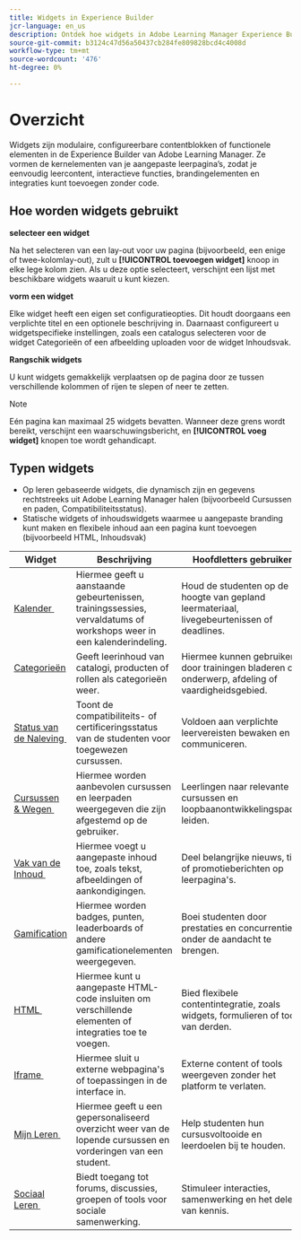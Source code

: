 ```yaml
---
title: Widgets in Experience Builder
jcr-language: en_us
description: Ontdek hoe widgets in Adobe Learning Manager Experience Builder kunnen fungeren als modulaire, configureerbare blokken om aangepaste leerpagina's te maken. Voeg widgets zoals contentvakken, catalogi en banners toe, configureer ze en rangschik ze om interactieve, merkgebonden ervaringen te creëren zonder te coderen.
source-git-commit: b3124c47d56a50437cb284fe809828bcd4c4008d
workflow-type: tm+mt
source-wordcount: '476'
ht-degree: 0%

---
```



# Overzicht

Widgets zijn modulaire, configureerbare contentblokken of functionele elementen in de Experience Builder van Adobe Learning Manager.
Ze vormen de kernelementen van je aangepaste leerpagina’s, zodat je eenvoudig leercontent, interactieve functies, brandingelementen en integraties kunt toevoegen zonder code.

## Hoe worden widgets gebruikt

**selecteer een widget**

Na het selecteren van een lay-out voor uw pagina (bijvoorbeeld, een enige of twee-kolomlay-out), zult u **[!UICONTROL toevoegen widget]** knoop in elke lege kolom zien. Als u deze optie selecteert, verschijnt een lijst met beschikbare widgets waaruit u kunt kiezen.

**vorm een widget**

Elke widget heeft een eigen set configuratieopties. Dit houdt doorgaans een verplichte titel en een optionele beschrijving in. Daarnaast configureert u widgetspecifieke instellingen, zoals een catalogus selecteren voor de widget Categorieën of een afbeelding uploaden voor de widget Inhoudsvak.

**Rangschik widgets**

U kunt widgets gemakkelijk verplaatsen op de pagina door ze tussen verschillende kolommen of rijen te slepen of neer te zetten.

>[!NOTE]
>
>Eén pagina kan maximaal 25 widgets bevatten. Wanneer deze grens wordt bereikt, verschijnt een waarschuwingsbericht, en **[!UICONTROL voeg widget]** knopen toe wordt gehandicapt.


## Typen widgets

* Op leren gebaseerde widgets, die dynamisch zijn en gegevens rechtstreeks uit Adobe Learning Manager halen (bijvoorbeeld Cursussen en paden, Compatibiliteitsstatus).
* Statische widgets of inhoudswidgets waarmee u aangepaste branding kunt maken en flexibele inhoud aan een pagina kunt toevoegen (bijvoorbeeld HTML, Inhoudsvak)

| Widget | Beschrijving | Hoofdletters gebruiken |
|---|---|---|
| [&#x200B; Kalender &#x200B;](/help/migrated/administrators/feature-summary/experience-builder/add-a-widget.md#add-a-calendar-widget) | Hiermee geeft u aanstaande gebeurtenissen, trainingssessies, vervaldatums of workshops weer in een kalenderindeling. | Houd de studenten op de hoogte van gepland leermateriaal, livegebeurtenissen of deadlines. |
| [&#x200B; Categorieën &#x200B;](/help/migrated/administrators/feature-summary/experience-builder/add-a-widget.md#add-a-category-widget) | Geeft leerinhoud van catalogi, producten of rollen als categorieën weer. | Hiermee kunnen gebruikers door trainingen bladeren op onderwerp, afdeling of vaardigheidsgebied. |
| [&#x200B; Status van de Naleving &#x200B;](/help/migrated/administrators/feature-summary/experience-builder/add-a-widget.md#add-a-compliance-status-widget) | Toont de compatibiliteits- of certificeringsstatus van de studenten voor toegewezen cursussen. | Voldoen aan verplichte leervereisten bewaken en communiceren. |
| [&#x200B; Cursussen &amp; Wegen &#x200B;](/help/migrated/administrators/feature-summary/experience-builder/add-a-widget.md#add-a-courses-and-paths-widget) | Hiermee worden aanbevolen cursussen en leerpaden weergegeven die zijn afgestemd op de gebruiker. | Leerlingen naar relevante cursussen en loopbaanontwikkelingspaden leiden. |
| [&#x200B; Vak van de Inhoud &#x200B;](/help/migrated/administrators/feature-summary/experience-builder/add-a-widget.md#add-a-content-box-widget) | Hiermee voegt u aangepaste inhoud toe, zoals tekst, afbeeldingen of aankondigingen. | Deel belangrijke nieuws, tips of promotieberichten op leerpagina&#39;s. |
| [Gamification](/help/migrated/administrators/feature-summary/experience-builder/add-a-widget.md#add-a-gamification-widget) | Hiermee worden badges, punten, leaderboards of andere gamificationelementen weergegeven. | Boei studenten door prestaties en concurrentie onder de aandacht te brengen. |
| [&#x200B; HTML &#x200B;](/help/migrated/administrators/feature-summary/experience-builder/add-a-widget.md#add-a-html-widget) | Hiermee kunt u aangepaste HTML-code insluiten om verschillende elementen of integraties toe te voegen. | Bied flexibele contentintegratie, zoals widgets, formulieren of tools van derden. |
| [&#x200B; Iframe &#x200B;](/help/migrated/administrators/feature-summary/experience-builder/add-a-widget.md#add-a-iframe-widget) | Hiermee sluit u externe webpagina&#39;s of toepassingen in de interface in. | Externe content of tools weergeven zonder het platform te verlaten. |
| [&#x200B; Mijn Leren &#x200B;](/help/migrated/administrators/feature-summary/experience-builder/add-a-widget.md#add-a-my-learning-widget) | Hiermee geeft u een gepersonaliseerd overzicht weer van de lopende cursussen en vorderingen van een student. | Help studenten hun cursusvoltooide en leerdoelen bij te houden. |
| [&#x200B; Sociaal Leren &#x200B;](/help/migrated/administrators/feature-summary/experience-builder/add-a-widget.md#add-a-social-learning-widget) | Biedt toegang tot forums, discussies, groepen of tools voor sociale samenwerking. | Stimuleer interacties, samenwerking en het delen van kennis. |

